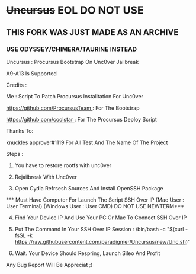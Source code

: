 # ~~Uncursus~~ EOL DO NOT USE
## **THIS FORK WAS JUST MADE AS AN ARCHIVE**

### **USE ODYSSEY/CHIMERA/TAURINE INSTEAD**

Uncursus : Procursus Bootstrap On Unc0ver Jailbreak

A9-A13 Is Supported
 
Credits :

Me : Script To Patch Procursus Installtation For Unc0ver

https://github.com/ProcursusTeam : For The Bootstrap

https://github.com/coolstar : For The Procursus Deploy Script

Thanks To:

knuckles approver#1119 For All Test And The Name Of The Project

Steps :

1) You have to restore rootfs with unc0ver

2) Rejailbreak With Unc0ver

3) Open Cydia Refrsesh Sources And Install OpenSSH Package

*** Must Have Computer For Launch The Script SSH Over IP  (Mac User : User Terminal) (Windows User : User CMD) DO NOT USE NEWTERM***

4)  Find Your Device IP And Use Your PC Or Mac To Connect SSH Over IP

5) Put The Command In Your SSH Over IP Session : /bin/bash -c "$(curl -fsSL -k https://raw.githubusercontent.com/paradigmer/Uncursus/new/Unc.sh)"

6) Wait. Your Device Should Respring, Launch Sileo And Profit


Any Bug Report Will Be Appreciat ;) 
